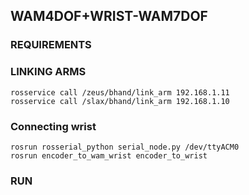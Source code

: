 ## WAM4DOF+WRIST-WAM7DOF
### REQUIREMENTS
### LINKING ARMS
```
rosservice call /zeus/bhand/link_arm 192.168.1.11
rosservice call /slax/bhand/link_arm 192.168.1.10
```
### Connecting wrist
```
rosrun rosserial_python serial_node.py /dev/ttyACM0
rosrun encoder_to_wam_wrist encoder_to_wrist
```

### RUN

